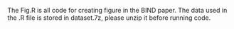 The Fig.R is all code for creating figure in the BIND paper. The data used in the .R file is stored in dataset.7z, please unzip it before running code.

